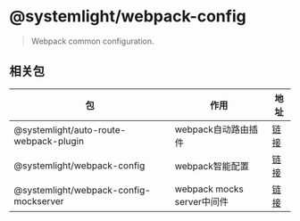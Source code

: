 # @systemlight/webpack-config

> Webpack common configuration.

## 相关包

| 包                                      | 作用                      | 地址                                                 |
|----------------------------------------|-------------------------|----------------------------------------------------|
| @systemlight/auto-route-webpack-plugin | webpack自动路由插件           | [链接](packages/auto-route-webpack-plugin/README.md) |
| @systemlight/webpack-config            | webpack智能配置             | [链接](packages/webpack-config/README.md)            |
| @systemlight/webpack-config-mockserver | webpack mocks server中间件 | [链接](packages/webpack-config-mockserver/README.md) |
